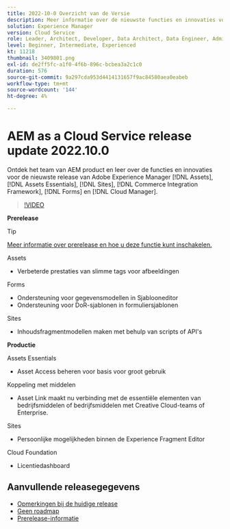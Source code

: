 ```yaml
---
title: 2022-10-0 Overzicht van de Versie
description: Meer informatie over de nieuwste functies en innovaties voor de release 2022-10-0 voor Adobe Experience Manager [!DNL Assets Essentials], [!DNL Sites], [!DNL Screens], [!DNL Forms] en [!DNL Cloud Foundation].
solution: Experience Manager
version: Cloud Service
role: Leader, Architect, Developer, Data Architect, Data Engineer, Admin, User
level: Beginner, Intermediate, Experienced
kt: 11218
thumbnail: 3409801.png
exl-id: de2ff5fc-a1f0-4f6b-896c-bcbea3a2c1c0
duration: 576
source-git-commit: 9a297cda953d4414131657f9ac84580aea0eabeb
workflow-type: tm+mt
source-wordcount: '144'
ht-degree: 4%

---
```


# AEM as a Cloud Service release update 2022.10.0

Ontdek het team van AEM product en leer over de functies en innovaties voor de nieuwste release van Adobe Experience Manager [!DNL Assets], [!DNL Assets Essentials], [!DNL Sites], [!DNL Commerce Integration Framework], [!DNL Forms] en [!DNL Cloud Manager].

>[!VIDEO](https://video.tv.adobe.com/v/3409801/?quality=12&learn=on)

**Prerelease**

>[!TIP]
>
>[Meer informatie over prerelease en hoe u deze functie kunt inschakelen.](https://experienceleague.adobe.com/docs/experience-manager-cloud-service/content/release-notes/prerelease.html)

Assets

* Verbeterde prestaties van slimme tags voor afbeeldingen

Forms

* Ondersteuning voor gegevensmodellen in Sjablooneditor
* Ondersteuning voor DoR-sjablonen in formuliersjablonen

Sites

* Inhoudsfragmentmodellen maken met behulp van scripts of API&#39;s

**Productie**

Assets Essentials

* Asset Access beheren voor basis voor groot gebruik

Koppeling met middelen

* Asset Link maakt nu verbinding met de essentiële elementen van bedrijfsmiddelen of bedrijfsmiddelen met Creative Cloud-teams of Enterprise.

Sites

* Persoonlijke mogelijkheden binnen de Experience Fragment Editor

Cloud Foundation

* Licentiedashboard

<!-- Have questions about the release?  Discuss the release in [Experience League Communities](https://adobe.ly/3paYDAo) -->

## Aanvullende releasegegevens

* [Opmerkingen bij de huidige release](https://experienceleague.adobe.com/docs/experience-manager-cloud-service/content/release-notes/home.html)
* [Geen roadmap](https://experienceleague.adobe.com/docs/experience-manager-release-information/aem-release-updates/update-releases-roadmap.html)
* [Prerelease-informatie](https://experienceleague.adobe.com/docs/experience-manager-cloud-service/content/release-notes/prerelease.html)
